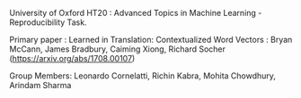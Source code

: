 University of Oxford HT20 : Advanced Topics in Machine Learning - Reproducibility Task.

Primary paper : Learned in Translation: Contextualized Word Vectors : Bryan McCann, James Bradbury, Caiming Xiong, Richard Socher
                (https://arxiv.org/abs/1708.00107)

                
                
Group Members: Leonardo Cornelatti, Richin Kabra, Mohita Chowdhury, Arindam Sharma


                
